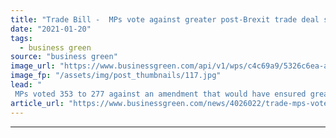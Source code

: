 ```yaml
---
title: "Trade Bill -  MPs vote against greater post-Brexit trade deal scrutiny"
date: "2021-01-20"
tags: 
  - business green
source: "business green"
image_url: "https://www.businessgreen.com/api/v1/wps/c4c69a9/5326c6ea-aacf-4d2c-bde1-9cb4f2fd60a3/6/chickens-farm-185x114.jpg"
image_fp: "/assets/img/post_thumbnails/117.jpg"
lead: "
 MPs voted 353 to 277 against an amendment that would have ensured greater democratic oversight over agreements that could have major impacts on food standards and environmental issues ..."
article_url: "https://www.businessgreen.com/news/4026022/trade-mps-vote-post-brexit-trade-deal-scrutiny"
---
```


---
